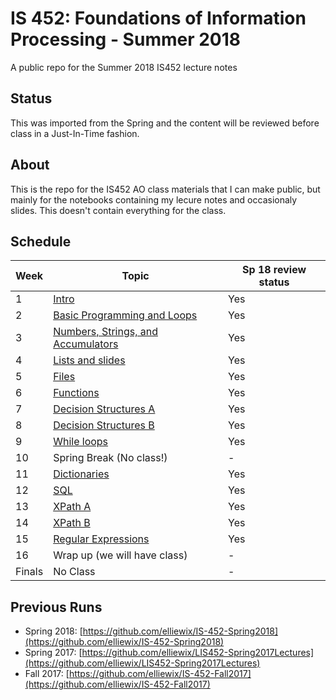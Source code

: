 # IS 452: Foundations of Information Processing - Summer 2018 

A public repo for the Summer 2018 IS452 lecture notes

## Status

This was imported from the Spring and the content will be reviewed before class in a Just-In-Time fashion.

## About

This is the repo for the IS452 AO class materials that I can make public, but mainly for the notebooks containing my lecure notes and occasionaly slides.  This doesn't contain everything for the class.

## Schedule

| Week   | Topic                              | Sp 18 review status |
|--------|------------------------------------| -------------------- |
| 1      | [Intro](Lectures/Week-01-Intro.ipynb)                              | Yes |
| 2      | [Basic Programming and Loops](Lectures/Week-02-ExpressionsAndLoops.ipynb)        | Yes |
| 3      | [Numbers, Strings, and Accumulators](Lectures/Week-03-Accumulators.ipynb) | Yes |
| 4      | [Lists and slides](Lectures/Week-04-ListAllTheThings.ipynb)                   | Yes |
| 5      | [Files](Lectures/Week-05-ReadingFiles.ipynb)                              | Yes |
| 6      | [Functions](Lectures/Week-06-Functions.ipynb)                          | Yes |
| 7      | [Decision Structures A](Lectures/Week-07-BooleansPt1-if-else.ipynb)              | Yes |
| 8      | [Decision Structures B](Lectures/Week-08-BooleanRedo.ipynb)              | Yes |
| 9      | [While loops](Lectures/Week-09-While&sentinelloops.ipynb)                        | Yes |
| 10     | Spring Break (No class!)               | - |
| 11     | [Dictionaries](Lectures/Week-10-Dictionaries.ipynb)                       | Yes |
| 12     | [SQL](Lectures/Week-11-SQL.ipynb)                                | Yes |
| 13     | [XPath A](Lectures/Week-12-XPath-A.ipynb)                            | Yes |
| 14     | [XPath B](Lectures/Week-13-XPath-B.ipynb)                            | Yes |
| 15     | [Regular Expressions](Lectures/Week-14-RegEx.ipynb)                | Yes |
| 16     | Wrap up (we will have class)           | - |
| Finals | No Class                               | - |

## Previous Runs

* Spring 2018: [https://github.com/elliewix/IS-452-Spring2018](https://github.com/elliewix/IS-452-Spring2018)
* Spring 2017: [https://github.com/elliewix/LIS452-Spring2017Lectures](https://github.com/elliewix/LIS452-Spring2017Lectures)
* Fall 2017: [https://github.com/elliewix/IS-452-Fall2017](https://github.com/elliewix/IS-452-Fall2017)
